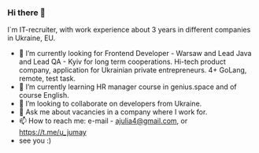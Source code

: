 ### Hi there 👋
I`m IT-recruiter, with work experience about 3 years in different companies in Ukraine, EU.
- 🔭 I’m currently looking for Frontend Developer - Warsaw and Lead Java and Lead QA - Kyiv for long term cooperations. Hi-tech product company, application for Ukrainian private entrepreneurs. 4+ GoLang, remote, test task.
- 🌱 I’m currently learning HR manager course in genius.space and of course English.
- 👯 I’m looking to collaborate on developers from Ukraine.
- 💬 Ask me about vacancies in a company where I work for.
- 📫 How to reach me: e-mail - ajulia4@gmail.com, or https://t.me/u_jumay
- see you :)
